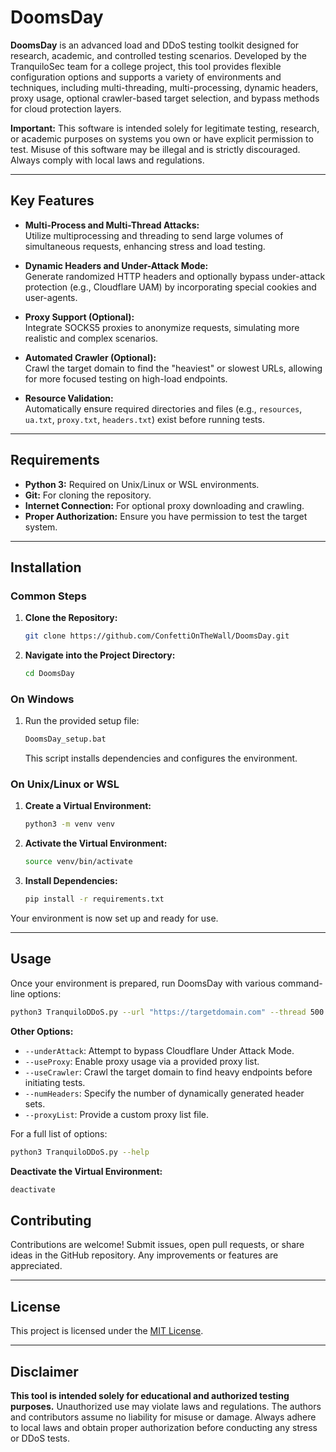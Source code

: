 # DoomsDay

**DoomsDay** is an advanced load and DDoS testing toolkit designed for research, academic, and controlled testing scenarios. Developed by the TranquiloSec team for a college project, this tool provides flexible configuration options and supports a variety of environments and techniques, including multi-threading, multi-processing, dynamic headers, proxy usage, optional crawler-based target selection, and bypass methods for cloud protection layers.

**Important:** This software is intended solely for legitimate testing, research, or academic purposes on systems you own or have explicit permission to test. Misuse of this software may be illegal and is strictly discouraged. Always comply with local laws and regulations.

---

## Key Features

- **Multi-Process and Multi-Thread Attacks:**  
  Utilize multiprocessing and threading to send large volumes of simultaneous requests, enhancing stress and load testing.

- **Dynamic Headers and Under-Attack Mode:**  
  Generate randomized HTTP headers and optionally bypass under-attack protection (e.g., Cloudflare UAM) by incorporating special cookies and user-agents.

- **Proxy Support (Optional):**  
  Integrate SOCKS5 proxies to anonymize requests, simulating more realistic and complex scenarios.

- **Automated Crawler (Optional):**  
  Crawl the target domain to find the "heaviest" or slowest URLs, allowing for more focused testing on high-load endpoints.

- **Resource Validation:**  
  Automatically ensure required directories and files (e.g., `resources`, `ua.txt`, `proxy.txt`, `headers.txt`) exist before running tests.

---

## Requirements

- **Python 3:** Required on Unix/Linux or WSL environments.
- **Git:** For cloning the repository.
- **Internet Connection:** For optional proxy downloading and crawling.
- **Proper Authorization:** Ensure you have permission to test the target system.

---

## Installation

### Common Steps

1. **Clone the Repository:**
    ```bash
    git clone https://github.com/ConfettiOnTheWall/DoomsDay.git
    ```

2. **Navigate into the Project Directory:**
    ```bash
    cd DoomsDay
    ```

### On Windows

1. Run the provided setup file:
    ```bash
    DoomsDay_setup.bat
    ```
    This script installs dependencies and configures the environment.

### On Unix/Linux or WSL

1. **Create a Virtual Environment:**
    ```bash
    python3 -m venv venv
    ```

2. **Activate the Virtual Environment:**
    ```bash
    source venv/bin/activate
    ```

3. **Install Dependencies:**
    ```bash
    pip install -r requirements.txt
    ```

Your environment is now set up and ready for use.

---

## Usage

Once your environment is prepared, run DoomsDay with various command-line options:

```bash
python3 TranquiloDDoS.py --url "https://targetdomain.com" --thread 500
````

**Other Options:**

- `--underAttack`: Attempt to bypass Cloudflare Under Attack Mode.
- `--useProxy`: Enable proxy usage via a provided proxy list.
- `--useCrawler`: Crawl the target domain to find heavy endpoints before initiating tests.
- `--numHeaders`: Specify the number of dynamically generated header sets.
- `--proxyList`: Provide a custom proxy list file.

For a full list of options:

```bash
python3 TranquiloDDoS.py --help
```

**Deactivate the Virtual Environment:**

```bash
deactivate
```

## Contributing

Contributions are welcome! Submit issues, open pull requests, or share ideas in the GitHub repository. Any improvements or features are appreciated.

---

## License

This project is licensed under the [MIT License](LICENSE).

---

## Disclaimer

**This tool is intended solely for educational and authorized testing purposes.** Unauthorized use may violate laws and regulations. The authors and contributors assume no liability for misuse or damage. Always adhere to local laws and obtain proper authorization before conducting any stress or DDoS tests.
